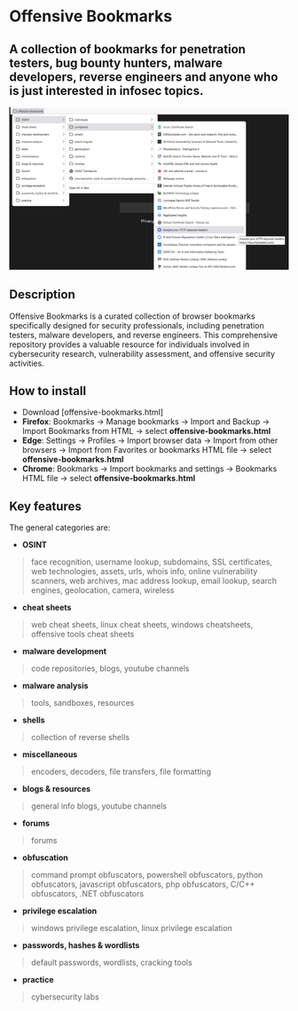 # Offensive Bookmarks

## A collection of bookmarks for penetration testers, bug bounty hunters,  malware developers, reverse engineers and anyone who is just interested in infosec topics.

![offensive-bookmarks-photo](offensive-bookmarks.png)

## Description

Offensive Bookmarks is a curated collection of browser bookmarks specifically designed for security professionals, including penetration testers, malware developers, and reverse engineers. This comprehensive repository provides a valuable resource for individuals involved in cybersecurity research, vulnerability assessment, and offensive security activities.

## How to install
* Download [offensive-bookmarks.html]
* **Firefox**: Bookmarks -> Manage bookmarks -> Import and Backup -> Import Bookmarks from HTML -> select **offensive-bookmarks.html**
* **Edge**: Settings -> Profiles -> Import browser data -> Import from other browsers -> Import from Favorites or bookmarks HTML file -> select **offensive-bookmarks.html**
* **Chrome**: Bookmarks -> Import bookmarks and settings -> Bookmarks HTML file -> select **offensive-bookmarks.html**

## Key features

The general categories are:

* **OSINT**

>face recognition, username lookup, subdomains, SSL certificates, web technologies, assets, urls, whois info, online vulnerability scanners, web archives, mac address lookup, email lookup, search engines, geolocation, camera, wireless

* **cheat sheets**

>web cheat sheets, linux cheat sheets, windows cheatsheets, offensive tools cheat sheets

* **malware development**

>code repositories, blogs, youtube channels

* **malware analysis**

>tools, sandboxes, resources

* **shells**

>collection of reverse shells

* **miscellaneous**

>encoders, decoders, file transfers, file formatting

* **blogs & resources**

>general info blogs, youtube channels

* **forums**

>forums

* **obfuscation**

>command prompt obfuscators, powershell obfuscators, python obfuscators, javascript obfuscators, php obfuscators, C/C++ obfuscators, .NET obfuscators

* **privilege escalation**

>windows privilege escalation, linux privilege escalation

* **passwords, hashes & wordlists**

>default passwords, wordlists, cracking tools

* **practice**

>cybersecurity labs
